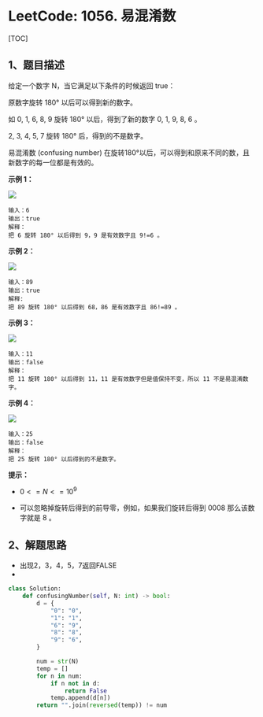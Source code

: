 # LeetCode: 1056. 易混淆数

[TOC]

## 1、题目描述

给定一个数字 N，当它满足以下条件的时候返回 true：

原数字旋转 180° 以后可以得到新的数字。

如 0, 1, 6, 8, 9 旋转 180° 以后，得到了新的数字 0, 1, 9, 8, 6 。

2, 3, 4, 5, 7 旋转 180° 后，得到的不是数字。

易混淆数 (confusing number) 在旋转180°以后，可以得到和原来不同的数，且新数字的每一位都是有效的。

 

**示例 1：**

![](http://markdown-images-1251766755.cos.ap-beijing.myqcloud.com/notebook/2019-09-19-050614.png)

```
输入：6
输出：true
解释： 
把 6 旋转 180° 以后得到 9，9 是有效数字且 9!=6 。
```

**示例 2：**

![](http://markdown-images-1251766755.cos.ap-beijing.myqcloud.com/notebook/2019-09-19-050618.png)

```
输入：89
输出：true
解释: 
把 89 旋转 180° 以后得到 68，86 是有效数字且 86!=89 。
```

**示例 3：**

![](http://markdown-images-1251766755.cos.ap-beijing.myqcloud.com/notebook/2019-09-19-050622.png)

```
输入：11
输出：false
解释：
把 11 旋转 180° 以后得到 11，11 是有效数字但是值保持不变，所以 11 不是易混淆数字。 
```

**示例 4：**

![](http://markdown-images-1251766755.cos.ap-beijing.myqcloud.com/notebook/2019-09-19-050626.png)

```
输入：25
输出：false
解释：
把 25 旋转 180° 以后得到的不是数字。
```



**提示：**

-  $0 <= N <= 10^9$ 

- 可以忽略掉旋转后得到的前导零，例如，如果我们旋转后得到 0008 那么该数字就是 8 。

## 2、解题思路

- 出现2，3，4，5，7返回FALSE
- 

```python
class Solution:
    def confusingNumber(self, N: int) -> bool:
        d = {
            "0": "0",
            "1": "1",
            "6": "9",
            "8": "8",
            "9": "6",
        }

        num = str(N)
        temp = []
        for n in num:
            if n not in d:
                return False
            temp.append(d[n])
        return "".join(reversed(temp)) != num
```


